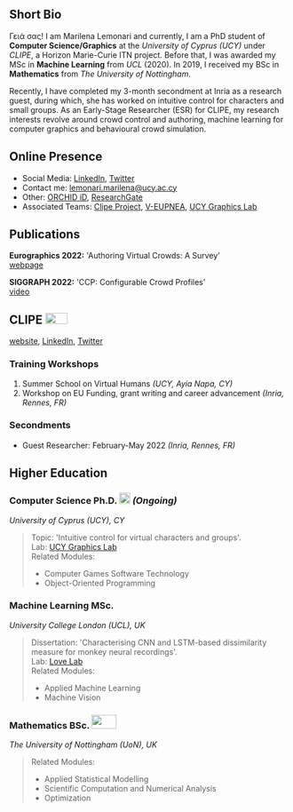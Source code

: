 ## Short Bio
Γειά σας! I am Marilena Lemonari and currently, I am a PhD student of **Computer Science/Graphics** at the _University of Cyprus (UCY)_ under _CLIPE_, a Horizon Marie-Curie ITN project. Before that, Ι was awarded my MSc in **Machine Learning** from _UCL_ (2020). In 2019, Ι received my BSc in **Mathematics** from _The University of Nottingham_.

Recently, Ι have completed my 3-month secondment at Inria as a research guest, during which, she has worked on intuitive control for characters and small groups. 
As an Early-Stage Researcher (ESR) for CLIPE, my research interests revolve around crowd control and authoring, machine learning for computer graphics and behavioural crowd simulation.

## Online Presence
- Social Media: [LinkedIn](http://www.linkedin.com/in/marilena-lemonari-b78a83151), [Twitter](https://twitter.com/marilenalemonar)
- Contact me: [lemonari.marilena@ucy.ac.cy](mailto:lemonari.marilena@ucy.ac.cy)
- Other: [ORCHID iD](https://orcid.org/0000-0001-9854-3369), [ResearchGate](https://www.researchgate.net/profile/Marilena-Lemonari)
- Associated Teams: [Clipe Project](https://www.clipe-itn.eu/clipe-team), [V-EUPNEA](https://www.cyens.org.cy/en-gb/research/pillars-groups/visual-sciences/v-eupnea/), [UCY Graphics Lab](https://graphics.cs.ucy.ac.cy/people)
 <!--- 
-  [VirtUs]()
--->

## Publications
**Eurographics 2022:** 'Authoring Virtual Crowds: A Survey'\
[webpage](https://diglib.eg.org/handle/10.1111/cgf14506)  
<!---
<img src="https://user-images.githubusercontent.com/94784611/169337676-3a4db111-654f-4996-83d7-adb227a307a8.png" width="30" height="30" />
---> 

**SIGGRAPH 2022:** 'CCP: Configurable Crowd Profiles'\
[video](https://youtu.be/k5SAOnisBas)

<!---
**IEEE:** 'Digitizing Wildlife: The case of reptiles 3D virtual museum'
[webpage](https://www.researchgate.net/publication/360454865_Digitizing_Wildlife_The_case_of_reptiles_3D_virtual_museum)
--->

## CLIPE <img src="https://user-images.githubusercontent.com/94784611/169313441-9d89ef8d-8b66-4cdf-94c6-81f5f8c0c691.jpg" width="40" height="20" />
[website](https://www.clipe-itn.eu/), [LinkedIn](https://cy.linkedin.com/company/clipe-marie-curie-project), [Twitter](https://mobile.twitter.com/clipecurie)

### Training Workshops
1. Summer School on Virtual Humans _(UCY, Ayia Napa, CY)_
2. Workshop on EU Funding, grant writing and career advancement _(Inria, Rennes, FR)_

### Secondments
- Guest Researcher: February-May 2022 _(Inria, Rennes, FR)_ <img src="https://user-images.githubusercontent.com/94784611/169338935-84554970-4b6c-45b7-995e-66f3b8c9580b.jpg" width="40" height="15" />

## Higher Education

### Computer Science Ph.D. <img src="https://user-images.githubusercontent.com/94784611/169335565-a4e807a1-68a6-47bc-ab55-148b516203e0.png" width="20" height="20" /> _(Ongoing)_ 
_University of Cyprus (UCY), CY_
> Topic: 'Intuitive control for virtual characters and groups'.\
> Lab: [UCY Graphics Lab](https://graphics.cs.ucy.ac.cy/people)\
> Related Modules:
> - Computer Games Software Technology
> - Object-Oriented Programming

### Machine Learning MSc. <img src="https://user-images.githubusercontent.com/94784611/169335969-29b56297-6bb9-4faa-ac19-5b78f226dc58.png" width="45" height="15" /> 
_University College London (UCL), UK_
> Dissertation: 'Characterising CNN and LSTM-based dissimilarity measure for monkey neural recordings'.\
> Lab: [Love Lab](https://www.ucl.ac.uk/pals/research/experimental-psychology/lab/love-lab/)\
> Related Modules:
> - Applied Machine Learning 
> - Machine Vision

### Mathematics BSc. <img src="https://user-images.githubusercontent.com/94784611/169336438-373ee177-a951-41e2-ac8a-d3dcd9b3d2cd.png" width="45" height="25" /> 
_The University of Nottingham (UoN), UK_
> Related Modules:
> - Applied Statistical Modelling
> - Scientific Computation and Numerical Analysis  
> - Optimization
<!--- > Awards: --->
